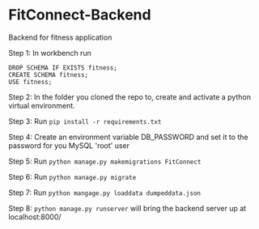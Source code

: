 # FitConnect-Backend
Backend for fitness application

Step 1:
In workbench run 
```
DROP SCHEMA IF EXISTS fitness;
CREATE SCHEMA fitness;
USE fitness;
```

Step 2: 
In the folder you cloned the repo to, create and activate a python virtual environment. 

Step 3:
Run `pip install -r requirements.txt`

Step 4:
Create an environment variable DB_PASSWORD and set it to the password for you MySQL 'root' user

Step 5:
Run `python manage.py makemigrations FitConnect`

Step 6:
Run `python manage.py migrate`

Step 7: 
Run `python mangage.py loaddata dumpeddata.json`

Step 8:
`python manage.py runserver` will bring the backend server up at localhost:8000/
